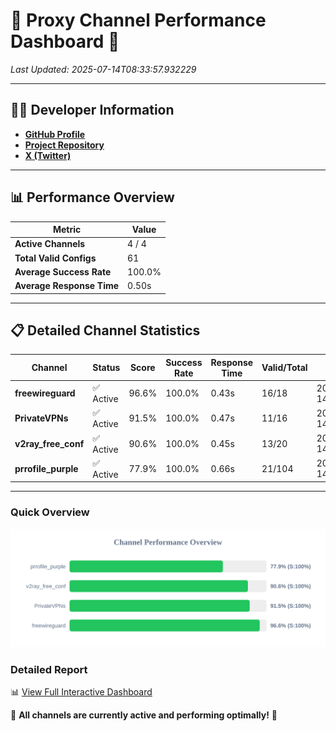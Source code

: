 # 🌟 Proxy Channel Performance Dashboard 🌟

_Last Updated: 2025-07-14T08:33:57.932229_

---

## 👩‍💻 Developer Information

- **[GitHub Profile](https://github.com/4n0nymou3)**  
- **[Project Repository](https://github.com/4n0nymou3/multi-proxy-config-fetcher)**  
- **[X (Twitter)](https://x.com/4n0nymou3)**  

---

## 📊 Performance Overview

| Metric                | Value       |
|-----------------------|-------------|
| **Active Channels**   | 4 / 4       |
| **Total Valid Configs** | 61          |
| **Average Success Rate** | 100.0%      |
| **Average Response Time** | 0.50s       |

---

## 📋 Detailed Channel Statistics

| Channel          | Status     | Score  | Success Rate | Response Time | Valid/Total | Last Success               |
|------------------|------------|--------|--------------|---------------|-------------|----------------------------|
| **freewireguard**  | ✅ Active  | 96.6%  | 100.0% | 0.43s         | 16/18       | 2025-07-14T08:33:57.930466 |
| **PrivateVPNs**  | ✅ Active  | 91.5%  | 100.0% | 0.47s         | 11/16       | 2025-07-14T08:33:57.475522 |
| **v2ray_free_conf**  | ✅ Active  | 90.6%  | 100.0% | 0.45s         | 13/20       | 2025-07-14T08:33:56.960394 |
| **prrofile_purple**  | ✅ Active  | 77.9%  | 100.0% | 0.66s         | 21/104       | 2025-07-14T08:33:56.462919 |

---

### Quick Overview
<div align="center">
  <a href="https://raw.githubusercontent.com/nullluser/NullRepo/refs/heads/main/assets/channel_stats_chart.svg">
    <img src="https://raw.githubusercontent.com/nullluser/NullRepo/refs/heads/main/assets/channel_stats_chart.svg" alt="Source Performance Statistics" width="800">
  </a>
</div>

### Detailed Report
📊 [View Full Interactive Dashboard](https://htmlpreview.github.io/?https://github.com/nullluser/NullRepo/blob/main/assets/performance_report.html)

🎉 **All channels are currently active and performing optimally!** 🎉
